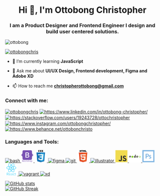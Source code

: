 <h1 align="center">Hi 👋, I'm Ottobong Christopher</h1>
<h3 align="center">I am a Product Designer and Frontend Engineer I design and build user centered solutions.</h3>

<p align="left"> <img src="https://komarev.com/ghpvc/?username=ottobong&label=Profile%20views&color=0e75b6&style=flat" alt="ottobong" /> </p>

<p align="left"> <a href="https://twitter.com/ottobongchris" target="blank"><img src="https://img.shields.io/twitter/follow/ottobongchris?logo=twitter&style=for-the-badge" alt="ottobongchris" /></a> </p>

- 🌱 I’m currently learning **JavaScript**

- 💬 Ask me about **UI/UX Design, Frontend development, Figma and Adobe XD**

- 📫 How to reach me **christopherottobong@gmail.com**

<h3 align="left">Connect with me:</h3>
<p align="left">
<a href="https://twitter.com/ottobongchris" target="blank"><img align="center" src="https://raw.githubusercontent.com/rahuldkjain/github-profile-readme-generator/master/src/images/icons/Social/twitter.svg" alt="ottobongchris" height="30" width="40" /></a>
<a href="https://linkedin.com/in/https://www.linkedin.com/in/ottobong-christopher/" target="blank"><img align="center" src="https://raw.githubusercontent.com/rahuldkjain/github-profile-readme-generator/master/src/images/icons/Social/linked-in-alt.svg" alt="https://www.linkedin.com/in/ottobong-christopher/" height="30" width="40" /></a>
<a href="https://stackoverflow.com/users/https://stackoverflow.com/users/19243728/ottochristopher" target="blank"><img align="center" src="https://raw.githubusercontent.com/rahuldkjain/github-profile-readme-generator/master/src/images/icons/Social/stack-overflow.svg" alt="https://stackoverflow.com/users/19243728/ottochristopher" height="30" width="40" /></a>
<a href="https://instagram.com/https://www.instagram.com/ottobongchristopher/" target="blank"><img align="center" src="https://raw.githubusercontent.com/rahuldkjain/github-profile-readme-generator/master/src/images/icons/Social/instagram.svg" alt="https://www.instagram.com/ottobongchristopher/" height="30" width="40" /></a>
<a href="https://www.behance.net/https://www.behance.net/ottobonchristo" target="blank"><img align="center" src="https://raw.githubusercontent.com/rahuldkjain/github-profile-readme-generator/master/src/images/icons/Social/behance.svg" alt="https://www.behance.net/ottobonchristo" height="30" width="40" /></a>
</p>

<h3 align="left">Languages and Tools:</h3>
<p align="left"> <a href="https://www.gnu.org/software/bash/" target="_blank" rel="noreferrer"> <img src="https://www.vectorlogo.zone/logos/gnu_bash/gnu_bash-icon.svg" alt="bash" width="40" height="40"/> </a> <a href="https://getbootstrap.com" target="_blank" rel="noreferrer"> <img src="https://raw.githubusercontent.com/devicons/devicon/master/icons/bootstrap/bootstrap-plain-wordmark.svg" alt="bootstrap" width="40" height="40"/> </a> <a href="https://www.w3schools.com/css/" target="_blank" rel="noreferrer"> <img src="https://raw.githubusercontent.com/devicons/devicon/master/icons/css3/css3-original-wordmark.svg" alt="css3" width="40" height="40"/> </a> <a href="https://www.figma.com/" target="_blank" rel="noreferrer"> <img src="https://www.vectorlogo.zone/logos/figma/figma-icon.svg" alt="figma" width="40" height="40"/> </a> <a href="https://git-scm.com/" target="_blank" rel="noreferrer"> <img src="https://www.vectorlogo.zone/logos/git-scm/git-scm-icon.svg" alt="git" width="40" height="40"/> </a> <a href="https://www.w3.org/html/" target="_blank" rel="noreferrer"> <img src="https://raw.githubusercontent.com/devicons/devicon/master/icons/html5/html5-original-wordmark.svg" alt="html5" width="40" height="40"/> </a> <a href="https://www.adobe.com/in/products/illustrator.html" target="_blank" rel="noreferrer"> <img src="https://www.vectorlogo.zone/logos/adobe_illustrator/adobe_illustrator-icon.svg" alt="illustrator" width="40" height="40"/> </a> <a href="https://developer.mozilla.org/en-US/docs/Web/JavaScript" target="_blank" rel="noreferrer"> <img src="https://raw.githubusercontent.com/devicons/devicon/master/icons/javascript/javascript-original.svg" alt="javascript" width="40" height="40"/> </a> <a href="https://nodejs.org" target="_blank" rel="noreferrer"> <img src="https://raw.githubusercontent.com/devicons/devicon/master/icons/nodejs/nodejs-original-wordmark.svg" alt="nodejs" width="40" height="40"/> </a> <a href="https://www.photoshop.com/en" target="_blank" rel="noreferrer"> <img src="https://raw.githubusercontent.com/devicons/devicon/master/icons/photoshop/photoshop-line.svg" alt="photoshop" width="40" height="40"/> </a> <a href="https://reactjs.org/" target="_blank" rel="noreferrer"> <img src="https://raw.githubusercontent.com/devicons/devicon/master/icons/react/react-original-wordmark.svg" alt="react" width="40" height="40"/> </a> <a href="https://www.vagrantup.com/" target="_blank" rel="noreferrer"> <img src="https://www.vectorlogo.zone/logos/vagrantup/vagrantup-icon.svg" alt="vagrant" width="40" height="40"/> </a> <a href="https://www.adobe.com/products/xd.html" target="_blank" rel="noreferrer"> <img src="https://cdn.worldvectorlogo.com/logos/adobe-xd.svg" alt="xd" width="40" height="40"/> </a> </p>


[![GitHub stats](https://github-readme-stats.vercel.app/api?username=ottobong&theme=great-gatsby&hide_border=true)](https://github.com/ottobong/github-readme-stats) <br>
[![GitHub Streak](http://github-readme-streak-stats.herokuapp.com?user=ottobong&theme=great-gatsby&hide_border=true)](https://git.io/streak-stats)
